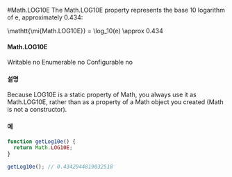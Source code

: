#Math.LOG10E
The Math.LOG10E property represents the base 10 logarithm of e, approximately 0.434:

\mathtt{\mi{Math.LOG10E}} = \log_10(e) \approx 0.434



#### Math.LOG10E

Writable    no
Enumerable  no
Configurable    no


#### 설명

Because LOG10E is a static property of Math, you always use it as Math.LOG10E, rather than as a property of a Math object you created (Math is not a constructor).



#### 예

```javascript
function getLog10e() {
  return Math.LOG10E;
}

getLog10e(); // 0.4342944819032518
```




